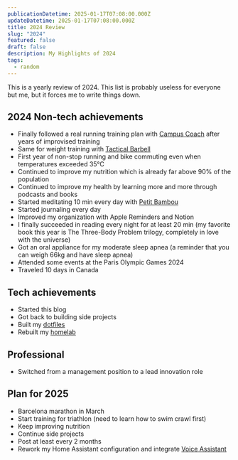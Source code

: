 ```yaml
---
publicationDatetime: 2025-01-17T07:08:00.000Z
updateDatetime: 2025-01-17T07:08:00.000Z
title: 2024 Review
slug: "2024"
featured: false
draft: false
description: My Highlights of 2024
tags:
  - random
---
```


This is a yearly review of 2024. This list is probably useless for everyone but me, but it forces me to write things down.

## 2024 Non-tech achievements

- Finally followed a real running training plan with [Campus Coach](https://www.campus.coach/) after years of improvised training
- Same for weight training with [Tactical Barbell](https://www.tacticalbarbell.com/)
- First year of non-stop running and bike commuting even when temperatures exceeded 35°C
- Continued to improve my nutrition which is already far above 90% of the population
- Continued to improve my health by learning more and more through podcasts and books
- Started meditating 10 min every day with [Petit Bambou](https://www.petitbambou.com/fr)
- Started journaling every day
- Improved my organization with Apple Reminders and Notion
- I finally succeeded in reading every night for at least 20 min (my favorite book this year is The Three-Body Problem trilogy, completely in love with the universe)
- Got an oral appliance for my moderate sleep apnea (a reminder that you can weigh 66kg and have sleep apnea)
- Attended some events at the Paris Olympic Games 2024
- Traveled 10 days in Canada

## Tech achievements

- Started this blog
- Got back to building side projects
- Built my [dotfiles](https://github.com/cyprieng/dotfiles)
- Rebuilt my [homelab](https://www.cyprien.io/posts/homelab/)

## Professional

- Switched from a management position to a lead innovation role

## Plan for 2025

- Barcelona marathon in March
- Start training for triathlon (need to learn how to swim crawl first)
- Keep improving nutrition
- Continue side projects
- Post at least every 2 months
- Rework my Home Assistant configuration and integrate [Voice Assistant](https://www.home-assistant.io/voice-pe/)
